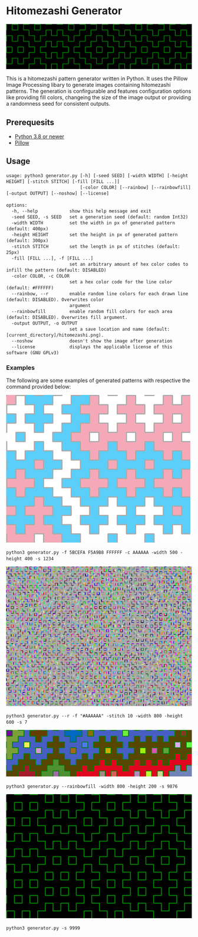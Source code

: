 
# Hitomezashi Generator

![A wide hitomezashi pattern with green stitches on a black background](examples/thumbnail.png)

This is a hitomezashi pattern generator written in Python. It uses the Pillow Image Processing libary to generate images containing hitomezashi patterns. The generation is confirgurable and features configuration options like providing fill colors, changeing the size of the image output or providing a randomness seed for consistent outputs.

## Prerequesits

- [Python 3.8 or newer](https://www.python.org/)
- [Pillow](https://pypi.org/project/pillow/)

## Usage

``` 
usage: python3 generator.py [-h] [-seed SEED] [-width WIDTH] [-height HEIGHT] [-stitch STITCH] [-fill [FILL ...]]
                            [-color COLOR] [--rainbow] [--rainbowfill] [-output OUTPUT] [--noshow] [--license]

options:
  -h, --help            show this help message and exit
  -seed SEED, -s SEED   set a generation seed (default: random Int32)
  -width WIDTH          set the width in px of generated pattern (default: 400px)
  -height HEIGHT        set the height in px of generated pattern (default: 300px)
  -stitch STITCH        set the length in px of stitches (default: 25px)
  -fill [FILL ...], -f [FILL ...]
                        set an arbitrary amount of hex color codes to infill the pattern (default: DISABLED)
  -color COLOR, -c COLOR
                        set a hex color code for the line color (default: #FFFFFF)
  --rainbow, --r        enable random line colors for each drawn line (default: DISABLED). Overwrites color
                        argument
  --rainbowfill         enable random fill colors for each area (default: DISABLED). Overwrites fill argument.
  -output OUTPUT, -o OUTPUT
                        set a save location and name (default: [current_directory]/hitomezashi.png).
  --noshow              doesn't show the image after generation
  --license             displays the applicable license of this software (GNU GPLv3)
```

### Examples

The following are some examples of generated patterns with respective the command provided below:

![A small hitomezashi pattern filled in with blue, pink and white](examples/example_1.png)

`python3 generator.py -f 5BCEFA F5A9B8 FFFFFF -c AAAAAA -width 500 -height 400 -s 1234`

![A bigger hitomezashi pattern with smaller stitch lenght and a grey background. Each stitch has a random color](examples/example_2.png)

`python3 generator.py --r -f "#AAAAAA" -stitch 10 -width 800 -height 600 -s 7`

![A wide hitomezashi pattern filled with a random assortment of colors](examples/example_3.png)

`python3 generator.py --rainbowfill -width 800 -height 200 -s 9876`

![A hitomezashi pattern featuring green lines and a black background](examples/example_4.png)

`python3 generator.py -s 9999`
